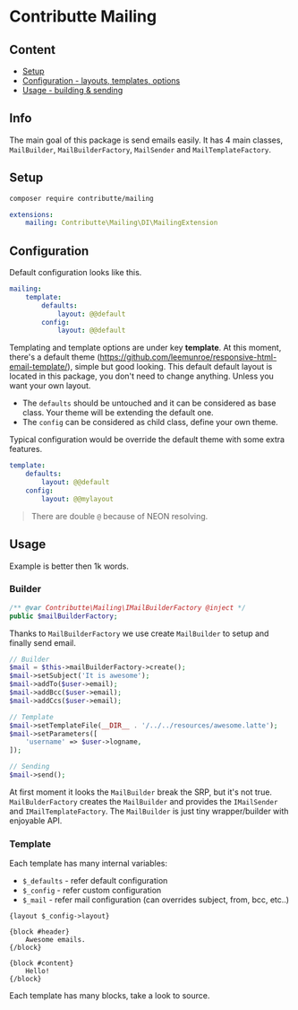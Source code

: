 # Contributte Mailing

## Content

- [Setup](#setup)
- [Configuration - layouts, templates, options](#configuration)
- [Usage - building & sending](#usage)

## Info

The main goal of this package is send emails easily. It has 4 main classes, `MailBuilder`, `MailBuilderFactory`, `MailSender` and `MailTemplateFactory`.

## Setup

```bash
composer require contributte/mailing
```

```yaml
extensions:
    mailing: Contributte\Mailing\DI\MailingExtension
```

## Configuration

Default configuration looks like this.

```yaml
mailing:
    template:
        defaults:
            layout: @@default
        config:
            layout: @@default 
```

Templating and template options are under key **template**. At this moment, there's a default theme (https://github.com/leemunroe/responsive-html-email-template/), simple but good looking.
This default default layout is located in this package, you don't need to change anything. Unless you want your own layout.

- The `defaults` should be untouched and it can be considered as base class. Your theme will be extending the default one.
- The `config` can be considered as child class, define your own theme.

Typical configuration would be override the default theme with some extra features. 

```yaml
template:
    defaults:
        layout: @@default
    config:
        layout: @@mylayout
```

> There are double `@` because of NEON resolving.

## Usage

Example is better then 1k words.

### Builder

```php
/** @var Contributte\Mailing\IMailBuilderFactory @inject */
public $mailBuilderFactory;
```

Thanks to `MailBuilderFactory` we use create `MailBuilder` to setup and finally send email.

```php
// Builder
$mail = $this->mailBuilderFactory->create();
$mail->setSubject('It is awesome');
$mail->addTo($user->email);
$mail->addBcc($user->email);
$mail->addCcs($user->email);

// Template
$mail->setTemplateFile(__DIR__ . '/../../resources/awesome.latte');
$mail->setParameters([
    'username' => $user->logname,
]);

// Sending
$mail->send();
```

At first moment it looks the `MailBuilder` break the SRP, but it's not true. `MailBulderFactory` creates the `MailBuilder`
and provides the `IMailSender` and `IMailTemplateFactory`. The `MailBuilder` is just tiny wrapper/builder with enjoyable API.

### Template

Each template has many internal variables:

- `$_defaults` - refer default configuration
- `$_config` - refer custom configuration
- `$_mail` - refer mail configuration (can overrides subject, from, bcc, etc..)

```smarty
{layout $_config->layout}

{block #header}
    Awesome emails.
{/block}

{block #content}
    Hello!
{/block}
```

Each template has many blocks, take a look to source.


